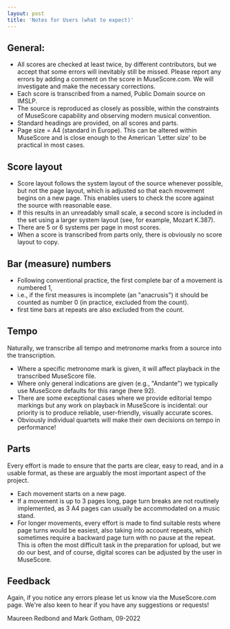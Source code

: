 ```yaml
---
layout: post
title: 'Notes for Users (what to expect)'
---
```


## General:

- All scores are checked at least twice, by different contributors, but we accept that some errors will inevitably still be missed. Please report any errors by adding a comment on the score in MuseScore.com. We will investigate and make the necessary corrections.
- Each score is transcribed from a named, Public Domain source on IMSLP.
- The source is reproduced as closely as possible, within the constraints of MuseScore capability and observing modern musical convention.
- Standard headings are provided, on all scores and parts.
- Page size = A4 (standard in Europe). This can be altered within MuseScore and is close enough to the American 'Letter size' to be practical in most cases.

## Score layout 

- Score layout follows the system layout of the source whenever possible, but not the page layout, which is adjusted so that each movement begins on a new page.
This enables users to check the score against the source with reasonable ease.
 - If this results in an unreadably small scale, a second score is included in the set using a larger system layout (see, for example, Mozart K.387).
- There are 5 or 6 systems per page in most scores.
- When a score is transcribed from parts only, there is obviously no score layout to copy.

## Bar (measure) numbers

- Following conventional practice, the first complete bar of a movement is numbered 1,
 - i.e., if the first measures is incomplete (an "anacrusis") it should be counted as number 0 (in practice, excluded from the count).
- first time bars at repeats are also excluded from the count.

## Tempo

Naturally, we transcribe all tempo and metronome marks from a source into the transcription.
- Where a specific metronome mark is given, it will affect playback in the transcribed MuseScore file.
- Where only general indications are given (e.g., "Andante") we typically use MuseScore defaults for this range (here 92).
- There are some exceptional cases where we provide editorial tempo markings but any work on playback in MuseScore is incidental: our priority is to produce reliable, user-friendly, visually accurate scores.
- Obviously individual quartets will make their own decisions on tempo in performance!

## Parts

Every effort is made to ensure that the parts are clear, easy to read, and in a usable format, as these are arguably the most important aspect of the project.
- Each movement starts on a new page.
- If a movement is up to 3 pages long, page turn breaks are not routinely implemented, as 3 A4 pages can usually be accommodated on a music stand.
- For longer movements, every effort is made to find suitable rests where page turns would be easiest, also taking into account repeats, which sometimes require a backward page turn with no pause at the repeat. This is often the most difficult task in the preparation for upload, but we do our best, and of course, digital scores can be adjusted by the user in MuseScore.

## Feedback

Again, if you notice any errors please let us know via the MuseScore.com page.
We're also keen to hear if you have any suggestions or requests!

Maureen Redbond and Mark Gotham, 09-2022
